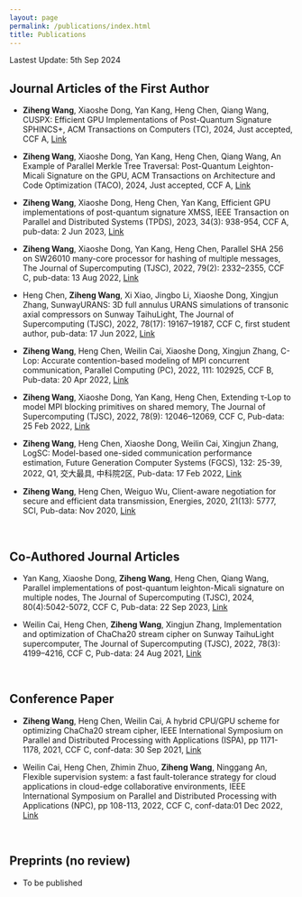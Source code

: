 ```yaml
---
layout: page
permalink: /publications/index.html
title: Publications
---
```


Lastest Update: 5th Sep 2024&nbsp;  

## Journal Articles of the First Author
- **Ziheng Wang**, Xiaoshe Dong, Yan Kang, Heng Chen, Qiang Wang, CUSPX: Efficient GPU Implementations of Post-Quantum Signature SPHINCS+, ACM Transactions on Computers (TC), 2024, Just accepted, CCF A, [Link](https://doi.org/10.1109/TC.2024.3457736)

- **Ziheng Wang**, Xiaoshe Dong, Yan Kang, Heng Chen, Qiang Wang, An Example of Parallel Merkle Tree Traversal: Post-Quantum Leighton-Micali Signature on the GPU, ACM Transactions on Architecture and Code Optimization (TACO), 2024, Just accepted, CCF A, [Link](https://doi.org/10.1145/3659209)

- **Ziheng Wang**, Xiaoshe Dong, Heng Chen, Yan Kang, Efficient GPU implementations of post-quantum signature XMSS, IEEE Transaction on Parallel and Distributed Systems (TPDS), 2023, 34(3): 938-954, CCF A, pub-data: 2 Jun 2023, [Link](https://doi.org/10.1109/TPDS.2022.3233348)

- **Ziheng Wang**, Xiaoshe Dong, Yan Kang, Heng Chen, Parallel SHA 256 on SW26010 many-core processor for hashing of multiple messages, The Journal of Supercomputing (TJSC), 2022, 79(2): 2332–2355, CCF C, pub-data: 13 Aug 2022, [Link](https://doi.org/10.1007/s11227-022-04750-7)

- Heng Chen, **Ziheng Wang**, Xi Xiao, Jingbo Li, Xiaoshe Dong, Xingjun Zhang, SunwayURANS: 3D full annulus URANS simulations of transonic axial compressors on Sunway TaihuLight, The Journal of Supercomputing (TJSC), 2022, 78(17): 19167–19187, CCF C, first student author, pub-data: 17 Jun 2022, [Link](https://doi.org/10.1007/s11227-022-04628-8)

- **Ziheng Wang**, Heng Chen, Weilin Cai, Xiaoshe Dong, Xingjun Zhang, C-Lop: Accurate contention-based modeling of MPI concurrent communication, Parallel Computing (PC), 2022, 111: 102925, CCF B, Pub-data: 20 Apr 2022, [Link](https://doi.org/10.1016/j.parco.2022.102925)

- **Ziheng Wang**, Xiaoshe Dong, Yan Kang, Heng Chen, Extending τ-Lop to model MPI blocking primitives on shared memory, The Journal of Supercomputing (TJSC), 2022, 78(9): 12046–12069, CCF C, Pub-data: 25 Feb 2022, [Link](https://doi.org/10.1007/s11227-022-04352-3)

- **Ziheng Wang**, Heng Chen, Xiaoshe Dong, Weilin Cai, Xingjun Zhang, LogSC: Model-based one-sided communication performance estimation, Future Generation Computer Systems (FGCS), 132: 25-39, 2022, Q1, 交大最具, 中科院2区, Pub-data: 17 Feb 2022, [Link](https://doi.org/10.1016/j.future.2022.02.004)

- **Ziheng Wang**, Heng Chen, Weiguo Wu, Client-aware negotiation for secure and efficient data transmission, Energies, 2020, 21(13): 5777, SCI, Pub-data: Nov 2020, [Link](https://doi.org/10.3390/en13215777)

  <br>

## Co-Authored Journal Articles

- Yan Kang, Xiaoshe Dong, **Ziheng Wang**, Heng Chen, Qiang Wang, Parallel implementations of post-quantum leighton-Micali signature on multiple nodes, The Journal of Supercomputing (TJSC), 2024, 80(4):5042-5072, CCF C, Pub-data: 22 Sep 2023, [Link](https://doi.org/10.1007/s11227-023-05662-w)

- Weilin Cai, Heng Chen, **Ziheng Wang**, Xingjun Zhang, Implementation and optimization of ChaCha20 stream cipher on Sunway TaihuLight supercomputer, The Journal of Supercomputing (TJSC), 2022, 78(3): 4199–4216, CCF C, Pub-data: 24 Aug 2021, [Link](https://doi.org/10.1007/s11227-022-04352-3)

  <br>

## Conference Paper

- **Ziheng Wang**, Heng Chen, Weilin Cai, A hybrid CPU/GPU scheme for optimizing ChaCha20 stream cipher, IEEE International Symposium on Parallel and Distributed Processing with Applications (ISPA), pp 1171-1178, 2021, CCF C, conf-data: 30 Sep 2021, [Link](https://doi.org/10.1109/ISPA-BDCloud-SocialCom-SustainCom52081.2021.00161)

- Weilin Cai, Heng Chen, Zhimin Zhuo, **Ziheng Wang**, Ninggang An, Flexible supervision system: a fast fault-tolerance strategy for cloud applications in cloud-edge collaborative environments, IEEE International Symposium on Parallel and Distributed Processing with Applications (NPC), pp 108-113, 2022, CCF C, conf-data:01 Dec 2022, [Link](https://doi.org/10.1007/978-3-031-21395-3_10)

  <br>

## Preprints (no review)

- To be published

  <br>
